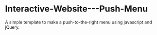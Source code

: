# Interactive-Website---Push-Menu
A simple template to make a push-to-the-right menu using javascript and jQuery.

